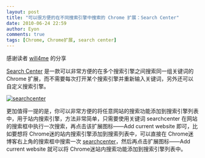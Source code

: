 ```yaml
---
layout: post
title: "可以很方便的在不同搜索引擎中搜索的 Chrome 扩展：Search Center"
date: 2010-06-24 22:59
author: Eyon
comments: true
tags: [Chrome, Chrome扩展, search center]
---
```

感谢读者 <a href="http://t.sina.com.cn/tengwei" target="_blank">will4me</a> 的分享

[Search Center](https://chrome.google.com/extensions/detail/ndfplmdnbnefomnjiknbpejdceedhdmf) 是一款可以非常方便的在多个搜索引擎之间搜索同一组关键词的 Chrome 扩展，而不需要每次打开某个搜索引擎并重新输入关键词，另外还可以自定义搜索引擎。

<a href="http://img.chromi.org/2010/06/searchcenter.png">![](http://img.chromi.org/2010/06/searchcenter-550x428.png "searchcenter")</a>

更加值得一提的是，你可以非常方便的将任意网站的搜索功能添加到搜索引擎列表中，用于站内搜索引擎，方法非常简单，只需要使用关键词 searchcenter 在网站的搜索框中执行一次搜索，再点击该扩展图标——Add current website 即可，比如要想将 Chrome迷的站内搜索引擎添加到搜索列表中，可以直接在 Chrome迷博客右上角的搜索框中搜索一次 [searchcenter](http://www.chromi.org/?s=searchcenter)，然后再点击扩展图标——Add current website 就可以将 Chrome迷站内搜索功能添加到搜索引擎列表中。
